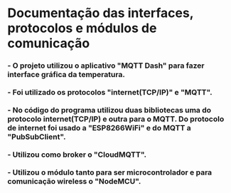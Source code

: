 # Documentação das interfaces, protocolos e módulos de comunicação

<h3>- O projeto utilizou o aplicativo "MQTT Dash" para fazer interface gráfica da temperatura. 
<br><br>
- Foi utilizado os protocolos "internet(TCP/IP)" e "MQTT".
<br><br>
 - No código do programa utilizou duas bibliotecas uma do protocolo internet(TCP/IP) e outra para o MQTT. Do protocolo de internet foi usado a "ESP8266WiFi" e do MQTT a "PubSubClient".
<br><br>    
- Utilizou como broker o "CloudMQTT".  
<br><br>
- Utilizou o módulo tanto para ser microcontrolador e para comunicação wireless o "NodeMCU".
</h3>
